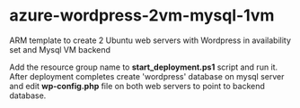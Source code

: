 # azure-wordpress-2vm-mysql-1vm
ARM template to create 2 Ubuntu web servers with Wordpress in availability set and Mysql VM backend

Add the resource group name to <b>start_deployment.ps1</b> script and run it. After deployment completes create 'wordpress' database on mysql server and edit <b>wp-config.php</b> file on both web servers to point to backend database.
